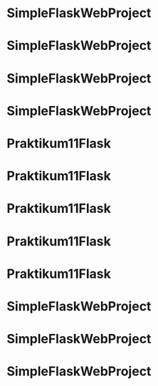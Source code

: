 # SimpleFlaskWebProject
# SimpleFlaskWebProject
# SimpleFlaskWebProject
# SimpleFlaskWebProject
# Praktikum11Flask
# Praktikum11Flask
# Praktikum11Flask
# Praktikum11Flask
# Praktikum11Flask
# SimpleFlaskWebProject
# SimpleFlaskWebProject
# SimpleFlaskWebProject
